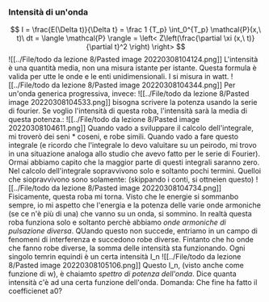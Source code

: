 ### Intensità di un'onda
$$
I = \frac{E(\Delta t)}{\Delta t} =
    \frac 1 {T_p} \int_0^{T_p} \mathcal{P}(x,\ t)\ dt =
    \langle \mathcal{P} \rangle = 
    \left< Z\left(\frac{\partial \xi (x,\ t)}{\partial t}^2 \right) \right>
$$
![[../File/todo da lezione 8/Pasted image 20220308104124.png]]
L'intensità è una quantità media, non una misura istante per istante. Questa formula è valida per utte le onde e le enti unidimensionali. I si misura in watt.
![[../File/todo da lezione 8/Pasted image 20220308104344.png]]
Per un'onda generica progressiva, invece:
![[../File/todo da lezione 8/Pasted image 20220308104533.png]]
bisogna scrivere la potenza usando la serie di fourier.
Se voglio l'intensità di questa roba, l'intensità sarà la media di questa potenza.: ![[../File/todo da lezione 8/Pasted image 20220308104611.png]]
Quando vado a sviluppare il calcolo dell'integrale, mi troverò dei seni * coseni, e robe simili. Quando vado a fare questo integrale (e ricordo che l'integrale lo devo valuitare su un peirodo, mi trovo in una situazione analoga allo studio che avevo fatto per le serie di Fourier).
Ormai abbiamo capito che la maggior parte di questi integrali saranno zero. Nel calcolo dell'integrale sopravvivono solo e soltanto pochi termini. Quelloi che siopravvivono sono solamente: (skippando i conti, si ottneien questo)
![[../File/todo da lezione 8/Pasted image 20220308104734.png]]
Fisicamente, questa roba mi torna. Visto che le energie si sommanbo sempre, io mi aspetto che l'energia e la potenza delle varie onde armoniche (se ce n'è più di una) che vanno su un onda, si sommino.
In realtà questa roba funziona solo e soltanto perchè abbiamo _onde armoniche di pulsazione diversa_. QUando questo non succede, entriamo in un campo di fenomeni di interferenza  e succedono robe diverse.
Fintanto che ho onde che fanno robe diverse, la somma delle intensità sta funzionando. Ogni singolo temrin equindi è un certa intensità I_n
![[../File/todo da lezione 8/Pasted image 20220308105106.png]]
Questo I_n, (visto anche come funzione di w), è chaiamto _spettro di potenza dell'onda_. Dice quanta intensità c'è ad una certa funzione dell'onda.
Domanda: Che fine ha fatto il coefficienet a0?